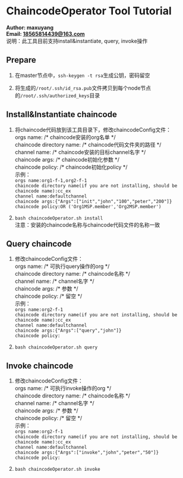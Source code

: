 # ChaincodeOperator Tool Tutorial #
**Author: maxuyang**<br>
**Email: 18565814439@163.com**<br>
说明：此工具目前支持install&instantiate, query, invoke操作

## Prepare ##

1. 在master节点中，`ssh-keygen -t rsa`生成公钥，密码留空

2. 将生成的`/root/.ssh/id_rsa.pub`文件拷贝到每个node节点的`/root/.ssh/authorized_keys`目录

## Install&Instantiate chaincode ##

1. 将chaincode代码放到该工具目录下，修改chaincodeConfig文件：<br>
orgs name: /\* chaincode安装的org名单 \*/<br>
chaincode directory name: /\* chaincode代码文件夹的路径 \*/<br>
channel name: /\* chaincode安装的目标channel名字 \*/<br>
chaincode args: /\* chaincode初始化参数 \*/<br>
chaincode policy: /\* chaincode初始化policy \*/<br> 
示例：<br>
`orgs name:org1-f-1,org2-f-1`<br>
`chaincode directory name(if you are not installing, should be chaincode name):cc_ex`<br>
`channel name:defaultchannel`<br>
`chaincode args:{"Args":["init","john","100","peter","200"]}`<br>
`chaincode policy:OR ('Org1MSP.member','Org2MSP.member')`

2. `bash chaincodeOperator.sh install`<br>
注意：安装的chaincode名称与chaincode代码文件的名称一致

## Query chaincode ##

1. 修改chaincodeConfig文件：<br>
orgs name: /\* 可执行query操作的org \*/<br>
chaincode directory name: /\* chaincode名称 \*/<br>
channel name: /\* channel名字 \*/<br>
chaincode args: /\* 参数 \*/<br>
chaincode policy: /\* 留空 \*/<br> 
示例：<br>
`orgs name:org2-f-1`<br>
`chaincode directory name(if you are not installing, should be chaincode name):cc_ex`<br>
`channel name:defaultchannel`<br>
`chaincode args:{"Args":["query","john"]}`<br>
`chaincode policy:`

2. `bash chaincodeOperator.sh query`<br>

## Invoke chaincode ##

1. 修改chaincodeConfig文件：<br>
orgs name: /\* 可执行invoke操作的org \*/<br>
chaincode directory name: /\* chaincode名称 \*/<br>
channel name: /\* channel名字 \*/<br>
chaincode args: /\* 参数 \*/<br>
chaincode policy: /\* 留空 \*/<br> 
示例：<br>
`orgs name:org2-f-1`<br>
`chaincode directory name(if you are not installing, should be chaincode name):cc_ex`<br>
`channel name:defaultchannel`<br>
`chaincode args:{"Args":["invoke","john","peter","50"]}`<br>
`chaincode policy:`

2. `bash chaincodeOperator.sh invoke`